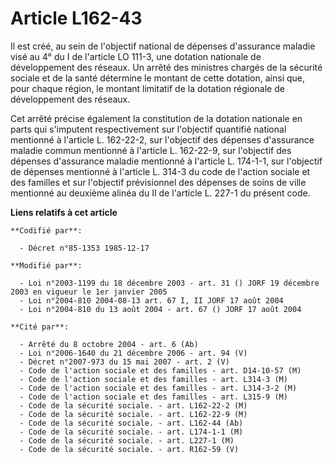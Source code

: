 # Article L162-43

Il est créé, au sein de l'objectif national de dépenses d'assurance maladie visé au 4° du I de l'article LO 111-3, une
dotation nationale de développement des réseaux. Un arrêté des ministres chargés de la sécurité sociale et de la santé
détermine le montant de cette dotation, ainsi que, pour chaque région, le montant limitatif de la dotation régionale de
développement des réseaux.

Cet arrêté précise également la constitution de la dotation nationale en parts qui s'imputent respectivement sur l'objectif
quantifié national mentionné à l'article L. 162-22-2, sur l'objectif des dépenses d'assurance maladie commun mentionné à
l'article L. 162-22-9, sur l'objectif des dépenses d'assurance maladie mentionné à l'article L. 174-1-1, sur l'objectif de
dépenses mentionné à l'article L. 314-3 du code de l'action sociale et des familles et sur l'objectif prévisionnel des
dépenses de soins de ville mentionné au deuxième alinéa du II de l'article L. 227-1 du présent code.

**Liens relatifs à cet article**

	**Codifié par**:

	  - Décret n°85-1353 1985-12-17

	**Modifié par**:

	  - Loi n°2003-1199 du 18 décembre 2003 - art. 31 () JORF 19 décembre 2003 en vigueur le 1er janvier 2005
	  - Loi n°2004-810 2004-08-13 art. 67 I, II JORF 17 août 2004
	  - Loi n°2004-810 du 13 août 2004 - art. 67 () JORF 17 août 2004

	**Cité par**:

	  - Arrêté du 8 octobre 2004 - art. 6 (Ab)
	  - Loi n°2006-1640 du 21 décembre 2006 - art. 94 (V)
	  - Décret n°2007-973 du 15 mai 2007 - art. 2 (V)
	  - Code de l'action sociale et des familles - art. D14-10-57 (M)
	  - Code de l'action sociale et des familles - art. L314-3 (M)
	  - Code de l'action sociale et des familles - art. L314-3-2 (M)
	  - Code de l'action sociale et des familles - art. L315-9 (M)
	  - Code de la sécurité sociale. - art. L162-22-2 (M)
	  - Code de la sécurité sociale. - art. L162-22-9 (M)
	  - Code de la sécurité sociale. - art. L162-44 (Ab)
	  - Code de la sécurité sociale. - art. L174-1-1 (M)
	  - Code de la sécurité sociale. - art. L227-1 (M)
	  - Code de la sécurité sociale. - art. R162-59 (V)
